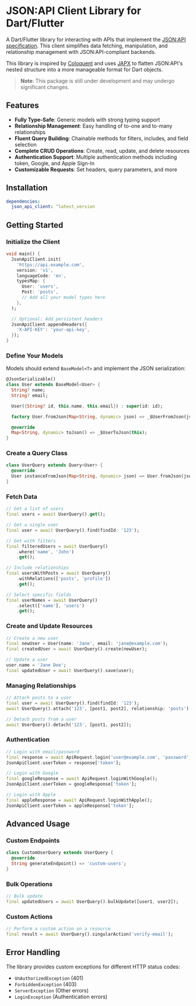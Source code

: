 # JSON:API Client Library for Dart/Flutter

A Dart/Flutter library for interacting with APIs that implement the [JSON:API specification](https://jsonapi.org/). This client simplifies data fetching, manipulation, and relationship management with JSON:API-compliant backends.

This library is inspired by [Coloquent](https://github.com/DavidDuwaer/Coloquent) and uses [JAPX](https://pub.dev/packages/japx) to flatten JSON:API's nested structure into a more manageable format for Dart objects.

> **Note**: This package is still under development and may undergo significant changes.

## Features

- **Fully Type-Safe**: Generic models with strong typing support
- **Relationship Management**: Easy handling of to-one and to-many relationships
- **Fluent Query Building**: Chainable methods for filters, includes, and field selection
- **Complete CRUD Operations**: Create, read, update, and delete resources
- **Authentication Support**: Multiple authentication methods including token, Google, and Apple Sign-In
- **Customizable Requests**: Set headers, query parameters, and more

## Installation

```yaml
dependencies:
  json_api_client: ^latest_version
```

## Getting Started

### Initialize the Client

```dart
void main() {
  JsonApiClient.init(
    'https://api.example.com',
    version: 'v1',
    languageCode: 'en',
    typesMap: {
      User: 'users',
      Post: 'posts',
      // Add all your model types here
    },
  );

  // Optional: Add persistent headers
  JsonApiClient.appendHeaders({
    'X-API-KEY': 'your-api-key',
  });
}
```

### Define Your Models

Models should extend `BaseModel<T>` and implement the JSON serialization:

```dart
@JsonSerializable()
class User extends BaseModel<User> {
  String? name;
  String? email;

  User({String? id, this.name, this.email}) : super(id: id);

  factory User.fromJson(Map<String, dynamic> json) => _$UserFromJson(json);

  @override
  Map<String, dynamic> toJson() => _$UserToJson(this);
}
```

### Create a Query Class

```dart
class UserQuery extends Query<User> {
  @override
  User instanceFromJson(Map<String, dynamic> json) => User.fromJson(json);
}
```

### Fetch Data

```dart
// Get a list of users
final users = await UserQuery().get();

// Get a single user
final user = await UserQuery().find(findId: '123');

// Get with filters
final filteredUsers = await UserQuery()
    .where('name', 'John')
    .get();

// Include relationships
final usersWithPosts = await UserQuery()
    .withRelations(['posts', 'profile'])
    .get();

// Select specific fields
final userNames = await UserQuery()
    .select(['name'], 'users')
    .get();
```

### Create and Update Resources

```dart
// Create a new user
final newUser = User(name: 'Jane', email: 'jane@example.com');
final createdUser = await UserQuery().create(newUser);

// Update a user
user.name = 'Jane Doe';
final updatedUser = await UserQuery().save(user);
```

### Managing Relationships

```dart
// Attach posts to a user
final user = await UserQuery().find(findId: '123');
await UserQuery().attach('123', [post1, post2], relationship: 'posts');

// Detach posts from a user
await UserQuery().detach('123', [post1, post2]);
```

### Authentication

```dart
// Login with email/password
final response = await ApiRequest.login('user@example.com', 'password');
JsonApiClient.userToken = response['token'];

// Login with Google
final googleResponse = await ApiRequest.loginWithGoogle();
JsonApiClient.userToken = googleResponse['token'];

// Login with Apple
final appleResponse = await ApiRequest.loginWithApple();
JsonApiClient.userToken = appleResponse['token'];
```

## Advanced Usage

### Custom Endpoints

```dart
class CustomUserQuery extends UserQuery {
  @override
  String generateEndpoint() => 'custom-users';
}
```

### Bulk Operations

```dart
// Bulk update
final updatedUsers = await UserQuery().bulkUpdate([user1, user2]);
```

### Custom Actions

```dart
// Perform a custom action on a resource
final result = await UserQuery().singularAction('verify-email');
```

## Error Handling

The library provides custom exceptions for different HTTP status codes:

- `UnAuthorizedException` (401)
- `ForbiddenException` (403)
- `ServerException` (Other errors)
- `LoginException` (Authentication errors)
